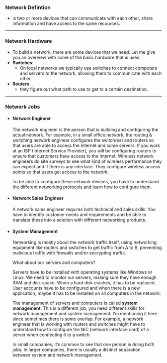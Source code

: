 ### Network Defintion
- is two or more devices that can communicate with each other, share information and have access to the same recources.
-- -
### Network Hardware
- To build a network, there are some devices that we need. Let me give you an overview with some of the basic hardware that is used.
- **Switches**:
	- On local networks we typically use switches to connect computers and servers to the network, allowing them to communicate with each other.
- **Routers**
	- they figure out what path to use to get to a certain destination.
--- 
### Network Jobs
- #### Network Engineer

	The network engineer is the person that is building and configuring the actual network. For example, in a small office network, the routing & switching network engineer configures the switch(es) and routers so that users are able to access the Internet and some servers. If you work at an ISP (Internet Service Provider), you will be configuring routers to ensure that customers have access to the Internet. Wireless network engineers do site surveys to see what kind of wireless performance they can expect and if there is any interface. They configure wireless access points so that users get access to the network.
	
	To be able to configure these network devices, you have to understand the different networking protocols and learn how to configure them.

- #### Network Sales Engineer

	A network sales engineer requires both technical and sales skills. You have to identify customer needs and requirements and be able to translate these into a solution with different networking products.

- #### System Management

	Networking is mostly about the network traffic itself, using networking equipment like routers and switches to get traffic from A to B, preventing malicious traffic with firewalls and/or encrypting traffic.
	
	What about our servers and computers?
	
	Servers have to be installed with operating systems like Windows or Linux. We need to monitor our servers, making sure they have enough RAM and disk space. When a hard disk crashes, it has to be replaced. User accounts have to be configured and when there is a new application, maybe it has to be installed on all computers in the network.
	
	The management of servers and computers is called **system management**. This is a different job, you need different skills for network management and system management. I’m mentioning it here since sometimes there is some overlap. For example, a network engineer that is working with routers and switches might have to understand how to configure the NIC (network interface card) of a server when connecting it to a switch.
	
	In small companies, it’s common to see that one person is doing both jobs. In larger companies, there is usually a distinct separation between system and network management.